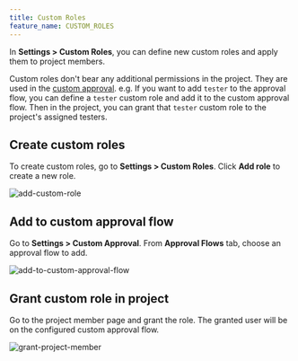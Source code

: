 ```yaml
---
title: Custom Roles
feature_name: CUSTOM_ROLES
---
```


In **Settings > Custom Roles**, you can define new custom roles and apply them to project members.

Custom roles don't bear any additional permissions in the project. They are used in the [custom approval](/docs/administration/custom-approval). e.g. If you want to add `tester` to the approval flow, you can define a `tester` custom role and
add it to the custom approval flow. Then in the project, you can grant that `tester` custom role to the project's
assigned testers.

## Create custom roles

To create custom roles, go to **Settings > Custom Roles**. Click **Add role** to create a new role.

![add-custom-role](/content/docs/administration/custom-roles/add-custom-role.webp)

## Add to custom approval flow

Go to **Settings > Custom Approval**. From **Approval Flows** tab, choose an approval flow to add.

![add-to-custom-approval-flow](/content/docs/administration/custom-roles/add-to-custom-approval-flow.webp)

## Grant custom role in project

Go to the project member page and grant the role. The granted user will be on the configured
custom approval flow.

![grant-project-member](/content/docs/administration/custom-roles/grant-project-member.webp)
